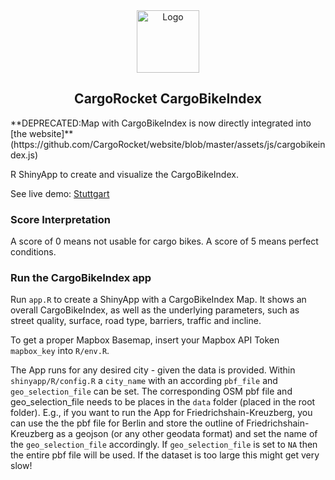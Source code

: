 <div align="center">
  <img src="https://cologne.xatellite.io/logo-pfade.svg" alt="Logo" height="100px" />

  CargoRocket CargoBikeIndex
  ---
</div>
**DEPRECATED:Map with CargoBikeIndex is now directly integrated into [the website]**(https://github.com/CargoRocket/website/blob/master/assets/js/cargobikeindex.js)


R ShinyApp to create and visualize the CargoBikeIndex.

See live demo: [Stuttgart](https://cargorocket.shinyapps.io/index_stuttgart/)

### Score Interpretation

A score of 0 means not usable for cargo bikes. 
A score of 5 means perfect conditions.

### Run the CargoBikeIndex app

Run `app.R` to create a ShinyApp with a CargoBikeIndex Map. It shows an overall CargoBikeIndex, as well as the underlying parameters, such as street quality, surface, road type, barriers, traffic and incline.

To get a proper Mapbox Basemap, insert your Mapbox API Token `mapbox_key` into `R/env.R`.

The App runs for any desired city - given the data is provided. 
Within `shinyapp/R/config.R` a `city_name` with an according `pbf_file` and `geo_selection_file` can be set.
The corresponding OSM pbf file and geo_selection_file needs to be places in the `data` folder (placed in the root folder).
E.g., if you want to run the App for Friedrichshain-Kreuzberg, you can use the the pbf file for Berlin and store the outline of Friedrichshain-Kreuzberg as a geojson (or any other geodata format) and set the name of the `geo_selection_file` accordingly. If `geo_selection_file` is set to `NA` then the entire pbf file will be used.
If the dataset is too large this might get very slow! 

